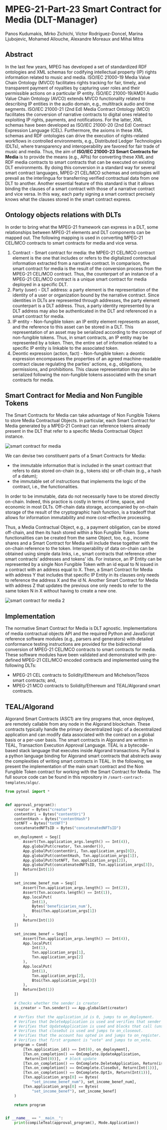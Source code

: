 # MPEG-21-Part-23 Smart Contract for Media (DLT-Manager)
Panos Kudumakis, Mirko Zichichi, Víctor Rodríguez-Doncel, Marina Ljubojevic, Mohamed Allouche, Alexandre Moreaux and Mihai Mitra

## Abstract
In the last few years, MPEG has developed a set of standardized RDF ontologies and XML schemas for codifying intellectual property (IP) rights information related to music and media. ISO/IEC 21000-19 Media Value Chain Ontology (MVCO) facilitates rights tracking for fair, timely, and transparent payment of royalties by capturing user roles and their permissible actions on a particular IP entity. ISO/IEC 21000-19/AMD1 Audio Value Chain Ontology (AVCO) extends MVCO functionality related to describing IP entities in the audio domain, e.g., multitrack audio and time segments. ISO/IEC 21000-21 (2nd Ed) Media Contract Ontology (MCO) facilitates the conversion of narrative contracts to digital ones related to exploiting IP rights, payments, and notifications. For the latter, XML schemas have been developed as ISO/IEC 21000-20 (2nd Ed) Contract Expression Language (CEL). 
Furthermore, the axioms in these XML schemas and RDF ontologies can drive the execution of rights-related workflows in controlled environments, e.g., Distributed Ledger Technologies (DLTs), where transparency and interoperability are favored for fair trade of music and media. Thus, the aim of **ISO/IEC 21000-23 Smart Contracts for Media** is to provide the means (e.g., APIs) for converting these XML and RDF media contracts to smart contracts that can be executed on existing DLT environments. 
By doing this conversion in a standard way for several smart contract languages, MPEG-21 CEL/MCO schemas and ontologies will prevail as the interlingua for transferring verified contractual data from one DLT to another. 
Another essential feature of this standard is that it allows binding the clauses of a smart contract with those of a narrative contract and vice versa. In this way, each party signing a smart contract precisely knows what the clauses stored in the smart contract express.

## Ontology objects relations with DLTs
In order to bring what the MPEG-21 framework can express in a DLT, some relationships between MPEG-21 elements and DLT components can be mapped out. The following mapping is used in converting MPEG-21 CEL/MCO contracts to smart contracts for media and vice versa. 

1. Contract - Smart contract for media: the MPEG-21 CEL/MCO contract element is the one that includes or refers to the digitalized contractual information extracted from a narrative contract. In comparison, the smart contract for media is the result of the conversion process from the MPEG-21 CEL/MCO contract. Thus, the counterpart of an instance of a MPEG-21 CEL/MCO contract is a unique smart contract for media deployed in a specific DLT. 
2. Party (user) - DLT address: a party element is the representation of the identity of a user or organization bound by the narrative contract. Since identities in DLTs are represented through addresses, the party element counterpart is a DLT address. Thus, a party identity represented by a DLT address may also be authenticated in the DLT and referenced in a smart contract for media.  
3. IP entity - Non-fungible token: an IP entity element represents an asset, and the reference to this asset can be stored in a DLT. This representation of an asset may be serialized according to the concept of non-fungible tokens. Thus, in smart contracts, an IP entity may be represented by a token. Then, the entire set of information related to a specific IP entity is linkable to the associated token.
4. Deontic expression (action, fact) - Non-fungible token: a deontic expression encompasses the properties of an agreed machine-readable contract clause regulating the parties' actions, e.g., obligations, permissions, and prohibitions. This clause representation may also be serialized following the non-fungible tokens associated with the smart contracts for media.

## Smart Contract for Media and Non Fungible Tokens
The Smart Contracts for Media can take advantage of Non Fungible Tokens to store Media Contractual Objects. In particular, each Smart Contract for Media generated by a MPEG-21 Contract can reference tokens already present in the DLT that refer to a specific Media Contractual Object instance. 

![smart contract for media](./tokens.jpg) 

We can devise two constituent parts of a Smart Contracts for Media:
- the immutable information that is included in the smart contract that refers to data stored on-chain (e.g., tokens ids) or off-chain (e.g., a hash of a datum);
- the immutable set of instructions that implements the logic of the contract, i.e., the functionalities.

In order to be immutable, data do not necessarily have to be stored directly on-chain. Indeed, this practice is costly in terms of time, space, and economic in most DLTs. Off-chain data storage, accompanied by on-chain storage of the result of the cryptographic hash function, is a tradeoff that allows for information immutability and more cost-effective processing. 
 
Thus, a Media Contractual Object, e.g., a payment obligation, can be stored off-chain, and then its hash stored within a Non Fungible Token. Some functionalities can be created from the same Object, too, e.g., income shares and a Smart Contract for Media will include these together with the on-chain reference to the token. 
Interoperability of data on-chain can be obtained using simple data links, i.e., smart contracts that reference other smart contracts’ addresses and tokens’ ids. For instance, an IP Entity can be represented by a single Non Fungible Token with an id equal to N issued in a contract with an address equal to X. Then, a Smart Contract for Media with address Y that includes that specific IP Entity in its clauses only needs to reference the address X and the id N. Another Smart Contract for Media with address Z that updates the previous one only needs to refer to the same token N in X without having to create a new one.

![smart contract for media 2](./tokens2.jpg)

## Implementation
The normative Smart Contract for Media is DLT agnostic. Implementations of media contractual objects API and the required Python and JavaScript reference software modules (e.g., parsers and generators) with detailed conformance testing instructions are provided for the bidirectional conversion of MPEG-21 CEL/MCO contracts to smart contracts for media. These software modules have been validated and demonstrated with pre-defined MPEG-21 CEL/MCO encoded contracts and implemented using the following DLTs:
- MPEG-21 CEL contracts to Solidity/Ethereum and Michelson/Tezos smart contracts; and, 
- MPEG-21 MCO contracts to Solidity/Ethereum and TEAL/Algorand smart contracts.

## TEAL/Algorand
Algorand Smart Contracts (ASC1) are tiny programs that, once deployed, are remotely callable from any node in the Algorand blockchain. These contracts typically handle the primary decentralized logic of a decentralized application and can modify data associated with the contract on a global basis or a per-user basis. 
The smart contracts in Algorand are written in TEAL, Transaction Execution Approval Language. TEAL is a bytecode-based stack language that executes inside Algorand transactions. PyTeal is a python language binding for Algorand smart contracts that abstracts away the complexities of writing smart contracts in TEAL.
In the following, we present the implementation of the main smart contract and the Non Fungible Token contract for working with the Smart Contract for Media. The full source code can be found in this repository in ```/smart-contract-templates/algo/```.

```python
from pyteal import *


def approval_program():
    creator = Bytes("creator")
    contentUri = Bytes("contentUri")
    contentHash = Bytes("contentHash")
    totNFT = Bytes("totNFT")
    concatenatedNFTsID = Bytes("concatenatedNFTsID")

    on_deployment = Seq([
        Assert(Txn.application_args.length() == Int(4)),
        App.globalPut(creator, Txn.sender()),
        App.globalPut(contentUri, Txn.application_args[0]),
        App.globalPut(contentHash, Txn.application_args[1]),
        App.globalPut(totNFT, Txn.application_args[2]),
        App.globalPut(concatenatedNFTsID, Txn.application_args[3]),
        Return(Int(1))
    ])

    set_income_benef_num = Seq([
        Assert(Txn.application_args.length() == Int(2)),
        Assert(Txn.accounts.length() == Int(1)),
        App.localPut(
            Int(1),
            Bytes('beneficiaries_num'),
            Btoi(Txn.application_args[1])
        ),
        Return(Int(1))
    ])

    set_income_benef = Seq([
        Assert(Txn.application_args.length() == Int(4)),
        App.localPut(
            Int(1),
            Txn.application_args[1],
            Txn.application_args[2]
        ),
        App.localPut(
            Int(1),
            Txn.application_args[2],
            Btoi(Txn.application_args[3])
        ),
        Return(Int(1))
    ])

    # Checks whether the sender is creator.
    is_creator = Txn.sender() == App.globalGet(creator)

    # Verfies that the application_id is 0, jumps to on_deployment.
    # Verifies that DeleteApplication is used and verifies that sender is creator.
    # Verifies that UpdateApplication is used and blocks that call (unsafe for production use).
    # Verifies that closeOut is used and jumps to on_closeout.
    # Verifies that the account has opted in and jumps to on_register.
    # Verifies that first argument is "vote" and jumps to on_vote.
    program = Cond(
        [Txn.application_id() == Int(0), on_deployment],
        [Txn.on_completion() == OnComplete.UpdateApplication,
         Return(Int(0))],  # block update
        [Txn.on_completion() == OnComplete.DeleteApplication, Return(is_creator)],
        [Txn.on_completion() == OnComplete.CloseOut, Return(Int(1))],
        [Txn.on_completion() == OnComplete.OptIn, Return(Int(1))],
        [Txn.application_args[0] == Bytes(
            "set_income_benef_num"), set_income_benef_num],
        [Txn.application_args[0] == Bytes(
            "set_income_benef"), set_income_benef]
    )

    return program


if __name__ == "__main__":
    print(compileTeal(approval_program(), Mode.Application))
```

